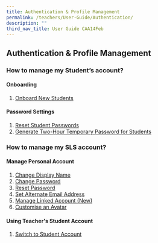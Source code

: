 ```yaml
---
title: Authentication & Profile Management
permalink: /teachers/User-Guide/Authentication/
description: ""
third_nav_title: User Guide CAA14Feb
---
```


## Authentication & Profile Management

### How to manage my Student’s account?

#### Onboarding
1. <a href="/user-guide/Teachers-UG/aboutlessons/" target="_blank">Onboard New Students</a>

#### Password Settings
1. <a href="/user-guide/Teachers-UG/aboutlessons/" target="_blank">Reset Student Passwords</a>
2. <a href="/user-guide/Teachers-UG/createlesson/" target="_blank">Generate Two-Hour Temporary Password for Students</a>


### How to manage my SLS account?
#### Manage Personal Account
1. <a href="/user-guide/Teachers-UG/aboutlessons/" target="_blank">Change Display Name</a>
2. <a href="/user-guide/Teachers-UG/createlesson/" target="_blank">Change Password</a>
3. <a href="/user-guide/Teachers-UG/aboutlessons/" target="_blank">Reset Password</a>
4. <a href="/user-guide/Teachers-UG/createlesson/" target="_blank">Set Alternate Email Address</a>
5. <a href="/user-guide/Teachers-UG/createcourse/" target="_blank">Manage Linked Account (New)</a>
6. <a href="/user-guide/Teachers-UG/LessonTemplates/" target="_blank">Customise an Avatar</a>

#### Using Teacher's Student Account
1. <a href="/user-guide/Teachers-UG/aboutlessons/" target="_blank">Switch to Student Account</a>